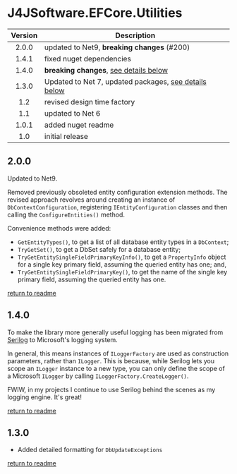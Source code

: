 # J4JSoftware.EFCore.Utilities

|Version|Description|
|:-----:|-----------|
|2.0.0|updated to Net9, **breaking changes** (#200)|
|1.4.1|fixed nuget dependencies|
|1.4.0|**breaking changes**, [see details below](#140)|
|1.3.0|Updated to Net 7, updated packages, [see details below](#130)|
|1.2|revised design time factory|
|1.1|updated to Net 6|
|1.0.1|added nuget readme|
|1.0|initial release|

## 2.0.0

Updated to Net9.

Removed previously obsoleted entity configuration extension methods. The revised approach
revolves around creating an instance of `DbContextConfiguration`, registering `IEntityConfiguration` classes and then calling the `ConfigureEntities()` method.

Convenience methods were added:

- `GetEntityTypes()`, to get a list of all database entity types in a `DbContext`;
- `TryGetSet()`, to get a DbSet safely for a database entity;
- `TryGetEntitySingleFieldPrimaryKeyInfo()`, to get a `PropertyInfo` object for a single key
primary field, assuming the queried entity has one; and,
- `TryGetEntitySingleFieldPrimaryKey()`, to get the name of the single key primary field,
assuming the queried entity has one.

[return to readme](../readme.md)

## 1.4.0

To make the library more generally useful logging has been migrated from [Serilog](https://serilog.net/) to Microsoft's logging
system.

In general, this means instances of `ILoggerFactory` are used as construction parameters, rather than `ILogger`.
This is because, while Serilog lets you scope an `ILogger` instance to a new type, you can only define
the scope of a Microsoft `ILogger` by calling `ILoggerFactory.CreateLogger()`.

FWIW, in my projects I continue to use Serilog behind the scenes as my logging engine. It's great!

[return to readme](../readme.md)

## 1.3.0

- Added detailed formatting for `DbUpdateExceptions`

[return to readme](../readme.md)
